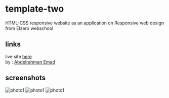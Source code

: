 # template-two
HTML-CSS responsive website as an application on Responsive web design from Elzero webschool

   
      
links
----
live site [here](https://3omeed.github.io/template-two/)    
by : [Abdelrahman Emad](https://www.linkedin.com/in/abdelrahman-emad-57bb10237/)
         
screenshots
----
     
 ![photo1]()
 ![photo1]() 
 ![photo1]() 
